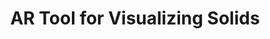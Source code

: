 ---
title:  "AR Tool for Visualizing Solids"
team: "Mugdha Dengle | Susovan Gupta"
tags: VR Quest Unity

video_provider: "youtube"
video_id:

header:
    teaser: /assets/img/projects/2022/course_project_image13.png

overview: Details Coming Soon...


project-link: 

active: "no"
type: "course"
year: "2022"

---